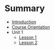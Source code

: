 # Summary

* [Introduction](README.md)
* [Course Orientation](course-orientation.md)
* Unit 1
  * [Lesson 1](unit-1/lesson-1.md)
  * [Lesson 2](lesson-2.md)



